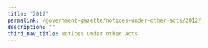 ```yaml
---
title: "2012"
permalink: /government-gazette/notices-under-other-acts/2012/
description: ""
third_nav_title: Notices under other Acts
---
```

